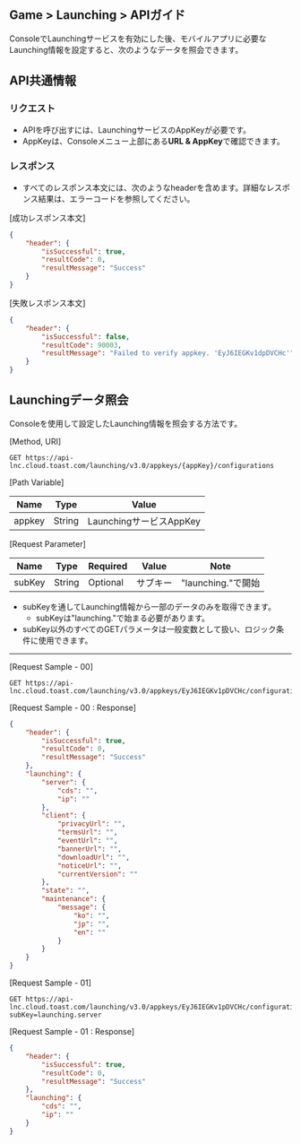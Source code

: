 ## Game > Launching > APIガイド

ConsoleでLaunchingサービスを有効にした後、モバイルアプリに必要なLaunching情報を設定すると、次のようなデータを照会できます。

## API共通情報

### リクエスト

* APIを呼び出すには、LaunchingサービスのAppKeyが必要です。
* AppKeyは、Consoleメニュー上部にある**URL & AppKey**で確認できます。

### レスポンス

* すべてのレスポンス本文には、次のようなheaderを含めます。詳細なレスポンス結果は、エラーコードを参照してください。

[成功レスポンス本文]
```json
{
    "header": {
        "isSuccessful": true,
        "resultCode": 0,
        "resultMessage": "Success"
    }
}
```

[失敗レスポンス本文]
```json
{
    "header": {
        "isSuccessful": false,
        "resultCode": 90003,
        "resultMessage": "Failed to verify appkey. 'EyJ6IEGKv1dpDVCHc'"
    }
}
```


## Launchingデータ照会

Consoleを使用して設定したLaunching情報を照会する方法です。

[Method, URI]

```
GET https://api-lnc.cloud.toast.com/launching/v3.0/appkeys/{appKey}/configurations
```

[Path Variable]

| Name     | Type    | Value                   |
| ------ | ------ | -------------------- |
| appkey | String | LaunchingサービスAppKey |

[Request Parameter]

| Name     | Type    | Required | Value | Note |
| ------ | ------ | --- |-------------------- | --- |
| subKey | String | Optional | サブキー | "launching."で開始 |

* subKeyを通してLaunching情報から一部のデータのみを取得できます。
    * subKeyは"launching."で始まる必要があります。
* subKey以外のすべてのGETパラメータは一般変数として扱い、ロジック条件に使用できます。

---

[Request Sample - 00]

```
GET https://api-lnc.cloud.toast.com/launching/v3.0/appkeys/EyJ6IEGKv1pDVCHc/configurations
```

[Request Sample - 00 : Response]

```json
{
    "header": {
        "isSuccessful": true,
        "resultCode": 0,
        "resultMessage": "Success"
    },
    "launching": {
        "server": {
            "cds": "",
            "ip": ""
        },
        "client": {
            "privacyUrl": "",
            "termsUrl": "",
            "eventUrl": "",
            "bannerUrl": "",
            "downloadUrl": "",
            "noticeUrl": "",
            "currentVersion": ""
        },
        "state": "",
        "maintenance": {
            "message": {
                "ko": "",
                "jp": "",
                "en": ""
            }
        }
    }
}
```

[Request Sample - 01]

```
GET https://api-lnc.cloud.toast.com/launching/v3.0/appkeys/EyJ6IEGKv1pDVCHc/configurations?subKey=launching.server
```

[Request Sample - 01 : Response]

```json
{
    "header": {
        "isSuccessful": true,
        "resultCode": 0,
        "resultMessage": "Success"
    },
    "launching": {
        "cds": "",
        "ip": ""
    }
}
```

